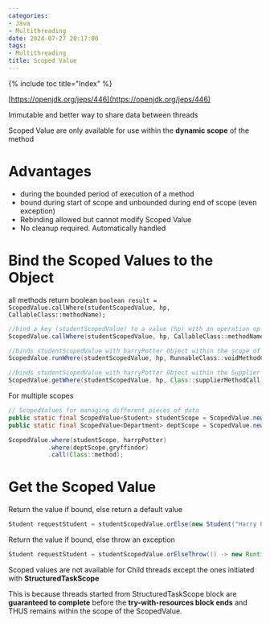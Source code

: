 ```yaml
---
categories:
- Java
- Multithreading
date: 2024-07-27 20:17:00
tags:
- Multithreading
title: Scoped Value
---
```


{% include toc title="Index" %}

[https://openjdk.org/jeps/446](https://openjdk.org/jeps/446)

Immutable and better way to share data between threads

Scoped Value are only available for use within the **dynamic scope** of the
method

# Advantages

- during the bounded period of execution of a method
- bound during start of scope and unbounded during end of scope (even exception)
- Rebinding allowed but cannot modify Scoped Value
- No cleanup required. Automatically handled

# Bind the Scoped Values to the Object

all methods return boolean
`boolean result = ScopedValue.callWhere(studentScopedValue, hp, CallableClass::methodName);`

```java
//bind a key (studentScopedValue) to a value (hp) with an operation op (handleUser())
ScopedValue.callWhere(studentScopedValue, hp, CallableClass::methodName);//using a callable

//binds studentScopedValue with harryPotter Object within the scope of the method voidMethodCall
ScopedValue.runWhere(studentScopedValue, hp, RunnableClass::voidMethodCall);//using runnable, void method call

//binds studentScopedValue with harryPotter Object within the Supplier method voidMethodCall
ScopedValue.getWhere(studentScopedValue, hp, Class::supplierMethodCall);
```

For multiple scopes

```java
// ScopedValues for managing different pieces of data
public static final ScopedValue<Student> studentScope = ScopedValue.newInstance();
public static final ScopedValue<Department> deptScope = ScopedValue.newInstance();

ScopedValue.where(studentScope, harrpPotter)
           .where(deptScope,gryffindor)
           .call(Class::method);
```

# Get the Scoped Value

Return the value if bound, else return a default value

```java
Student requestStudent = studentScopedValue.orElse(new Student("Harry Potter"));
```

Return the value if bound, else throw an exception

```java
Student requestStudent = studentScopedValue.orElseThrow(() -> new RuntimeException("Not Bound");
```

Scoped values are not available for Child threads except the ones initiated with
**StructuredTaskScope**

This is because threads started from StructuredTaskScope block are
**guaranteed to complete** before the **try-with-resources block ends** and THUS
remains within the scope of the ScopedValue.